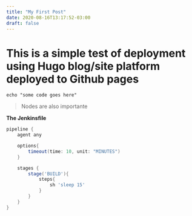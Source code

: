 ```yaml
---
title: "My First Post"
date: 2020-08-16T13:17:52-03:00
draft: false
---
```



# This is a simple test of deployment using Hugo blog/site platform deployed to Github pages


```shellscript
echo "some code goes here"
```

> Nodes are also importante

**The Jenkinsfile**

```groovy
pipeline {
	agent any

	options{
		timeout(time: 10, unit: "MINUTES")
	}

	stages {
		stage('BUILD'){
			steps{
				sh 'sleep 15'
			}
		}
	}
}
```
